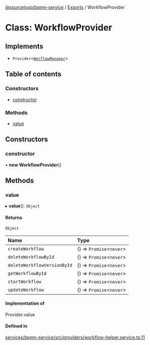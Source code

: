 [@sourceloop/bpmn-service](../README.md) / [Exports](../modules.md) / WorkflowProvider

# Class: WorkflowProvider

## Implements

- `Provider`<[`WorflowManager`](../interfaces/WorflowManager.md)\>

## Table of contents

### Constructors

- [constructor](WorkflowProvider.md#constructor)

### Methods

- [value](WorkflowProvider.md#value)

## Constructors

### constructor

• **new WorkflowProvider**()

## Methods

### value

▸ **value**(): `Object`

#### Returns

`Object`

| Name | Type |
| :------ | :------ |
| `createWorkflow` | () => `Promise`<`never`\> |
| `deleteWorkflowById` | () => `Promise`<`never`\> |
| `deleteWorkflowVersionById` | () => `Promise`<`never`\> |
| `getWorkflowById` | () => `Promise`<`never`\> |
| `startWorkflow` | () => `Promise`<`never`\> |
| `updateWorkflow` | () => `Promise`<`never`\> |

#### Implementation of

Provider.value

#### Defined in

[services/bpmn-service/src/providers/workflow-helper.service.ts:11](https://github.com/sourcefuse/loopback4-microservice-catalog/blob/d35fdb3f0/services/bpmn-service/src/providers/workflow-helper.service.ts#L11)
